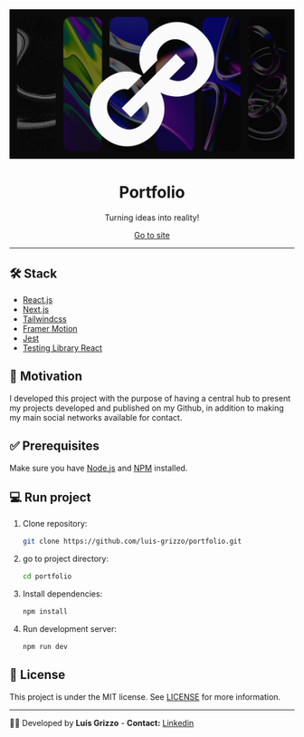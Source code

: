 <div align="center">
  <img src="./src/app/opengraph-image.jpg">

  <h1>Portfolio</h1>

  <p>Turning ideas into reality!</p>

<a href="https://luisgrizzo.dev" target="_blank">Go to site</a>

</div>

---

## 🛠️ Stack

- [React.js](https://react.dev/)
- [Next.js](https://nextjs.org/)
- [Tailwindcss](https://tailwindcss.com/)
- [Framer Motion](https://www.framer.com/motion/)
- [Jest](https://jestjs.io/)
- [Testing Library React](https://testing-library.com/)

## 💭 Motivation

I developed this project with the purpose of having a central hub to present my projects developed and published on my Github, in addition to making my main social networks available for contact.

## ✅ Prerequisites

Make sure you have [Node.js](https://nodejs.org/) and [NPM](https://www.npmjs.com/) installed.

## 💻 Run project

1. Clone repository:

   ```sh
   git clone https://github.com/luis-grizzo/portfolio.git
   ```

2. go to project directory:

   ```sh
   cd portfolio
   ```

3. Install dependencies:

   ```sh
   npm install
   ```

4. Run development server:
   ```sh
   npm run dev
   ```

## :memo: License

This project is under the MIT license. See [LICENSE](https://github.com/luis-grizzo/portfolio/blob/main/LICENSE) for more information.

---

👨‍🦱 Developed by **Luís Grizzo** - **Contact:** <a href="https://www.linkedin.com/in/luis-grizzo/">Linkedin</a>
